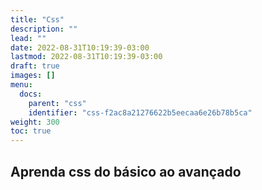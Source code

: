 ```yaml
---
title: "Css"
description: ""
lead: ""
date: 2022-08-31T10:19:39-03:00
lastmod: 2022-08-31T10:19:39-03:00
draft: true
images: []
menu:
  docs:
    parent: "css"
    identifier: "css-f2ac8a21276622b5eecaa6e26b78b5ca"
weight: 300
toc: true
---
```


## Aprenda css do básico ao avançado
